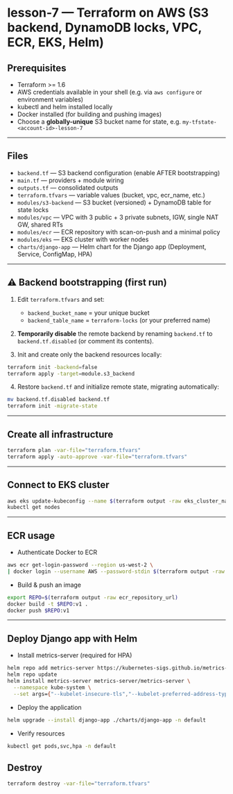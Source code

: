 # lesson-7 — Terraform on AWS (S3 backend, DynamoDB locks, VPC, ECR, EKS, Helm)

## Prerequisites
- Terraform >= 1.6
- AWS credentials available in your shell (e.g. via `aws configure` or environment variables)
- kubectl and helm installed locally
- Docker installed (for building and pushing images)
- Choose a **globally-unique** S3 bucket name for state, e.g. `my-tfstate-<account-id>-lesson-7`

---

## Files
- `backend.tf` — S3 backend configuration (enable AFTER bootstrapping)
- `main.tf` — providers + module wiring
- `outputs.tf` — consolidated outputs
- `terraform.tfvars` — variable values (bucket, vpc, ecr_name, etc.)
- `modules/s3-backend` — S3 bucket (versioned) + DynamoDB table for state locks
- `modules/vpc` — VPC with 3 public + 3 private subnets, IGW, single NAT GW, shared RTs
- `modules/ecr` — ECR repository with scan-on-push and a minimal policy
- `modules/eks` — EKS cluster with worker nodes
- `charts/django-app` — Helm chart for the Django app (Deployment, Service, ConfigMap, HPA)

---

## ⚠️ Backend bootstrapping (first run)
1. Edit `terraform.tfvars` and set:
   - `backend_bucket_name` = your unique bucket  
   - `backend_table_name` = `terraform-locks` (or your preferred name)

2. **Temporarily disable** the remote backend by renaming `backend.tf` to `backend.tf.disabled` (or comment its contents).

3. Init and create only the backend resources locally:
```bash
terraform init -backend=false
terraform apply -target=module.s3_backend
```

4. Restore `backend.tf` and initialize remote state, migrating automatically:
```bash
mv backend.tf.disabled backend.tf
terraform init -migrate-state
```

---

## Create all infrastructure
```bash
terraform plan -var-file="terraform.tfvars"
terraform apply -auto-approve -var-file="terraform.tfvars"
```

---

## Connect to EKS cluster
```bash
aws eks update-kubeconfig --name $(terraform output -raw eks_cluster_name) --region us-west-2
kubectl get nodes
```

---

## ECR usage

- Authenticate Docker to ECR
```bash
aws ecr get-login-password --region us-west-2 \
| docker login --username AWS --password-stdin $(terraform output -raw ecr_repository_url | cut -d'/' -f1)
```

- Build & push an image
```bash
export REPO=$(terraform output -raw ecr_repository_url)
docker build -t $REPO:v1 .
docker push $REPO:v1
```

---

## Deploy Django app with Helm

- Install metrics-server (required for HPA)
```bash
helm repo add metrics-server https://kubernetes-sigs.github.io/metrics-server/
helm repo update
helm install metrics-server metrics-server/metrics-server \
  --namespace kube-system \
  --set args={"--kubelet-insecure-tls","--kubelet-preferred-address-types=InternalIP,Hostname,ExternalIP"}
```
- Deploy the application
```bash
helm upgrade --install django-app ./charts/django-app -n default
```

- Verify resources
```bash
kubectl get pods,svc,hpa -n default
```

## Destroy
```bash
terraform destroy -var-file="terraform.tfvars"
```
